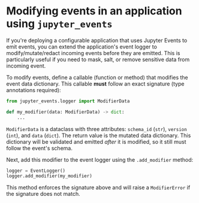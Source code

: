 # Modifying events in an application using `jupyter_events`

If you're deploying a configurable application that uses Jupyter Events to emit events, you can extend the application's event logger to modify/mutate/redact incoming events before they are emitted. This is particularly useful if you need to mask, salt, or remove sensitive data from incoming event.

To modify events, define a callable (function or method) that modifies the event data dictionary. This callable **must** follow an exact signature (type annotations required):

```python
from jupyter_events.logger import ModifierData

def my_modifier(data: ModifierData) -> dict:
    ...
```

`ModifierData` is a dataclass with three attributes: `schema_id` (`str`), `version` (`int`), and `data` (`dict`). The return value is the mutated data dictionary. This dictionary will be validated and emitted _after_ it is modified, so it still must follow the event's schema.

Next, add this modifier to the event logger using the `.add_modifier` method:

```python
logger = EventLogger()
logger.add_modifier(my_modifier)
```

This method enforces the signature above and will raise a `ModifierError` if the signature does not match.
